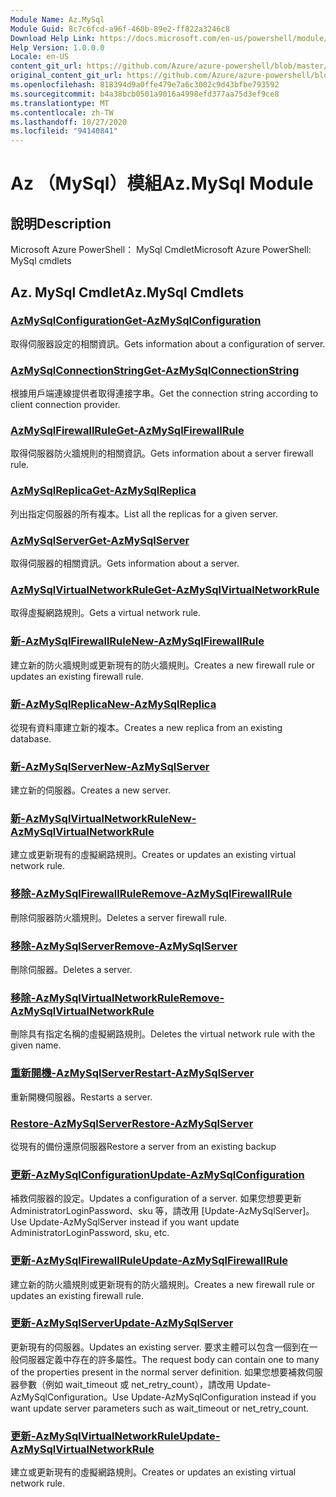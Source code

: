 ```yaml
---
Module Name: Az.MySql
Module Guid: 8c7c6fcd-a96f-460b-89e2-ff822a3246c8
Download Help Link: https://docs.microsoft.com/en-us/powershell/module/az.mysql
Help Version: 1.0.0.0
Locale: en-US
content_git_url: https://github.com/Azure/azure-powershell/blob/master/src/MySql/help/Az.MySql.md
original_content_git_url: https://github.com/Azure/azure-powershell/blob/master/src/MySql/help/Az.MySql.md
ms.openlocfilehash: 818394d9a0ffe479e7a6c3002c9d43bfbe793592
ms.sourcegitcommit: b4a38bcb0501a9016a4998efd377aa75d3ef9ce8
ms.translationtype: MT
ms.contentlocale: zh-TW
ms.lasthandoff: 10/27/2020
ms.locfileid: "94140841"
---
```

# <span data-ttu-id="3fefb-101">Az （MySql）模組</span><span class="sxs-lookup"><span data-stu-id="3fefb-101">Az.MySql Module</span></span>
## <span data-ttu-id="3fefb-102">說明</span><span class="sxs-lookup"><span data-stu-id="3fefb-102">Description</span></span>
<span data-ttu-id="3fefb-103">Microsoft Azure PowerShell： MySql Cmdlet</span><span class="sxs-lookup"><span data-stu-id="3fefb-103">Microsoft Azure PowerShell: MySql cmdlets</span></span>

## <span data-ttu-id="3fefb-104">Az. MySql Cmdlet</span><span class="sxs-lookup"><span data-stu-id="3fefb-104">Az.MySql Cmdlets</span></span>
### [<span data-ttu-id="3fefb-105">AzMySqlConfiguration</span><span class="sxs-lookup"><span data-stu-id="3fefb-105">Get-AzMySqlConfiguration</span></span>](Get-AzMySqlConfiguration.md)
<span data-ttu-id="3fefb-106">取得伺服器設定的相關資訊。</span><span class="sxs-lookup"><span data-stu-id="3fefb-106">Gets information about a configuration of server.</span></span>

### [<span data-ttu-id="3fefb-107">AzMySqlConnectionString</span><span class="sxs-lookup"><span data-stu-id="3fefb-107">Get-AzMySqlConnectionString</span></span>](Get-AzMySqlConnectionString.md)
<span data-ttu-id="3fefb-108">根據用戶端連線提供者取得連接字串。</span><span class="sxs-lookup"><span data-stu-id="3fefb-108">Get the connection string according to client connection provider.</span></span>

### [<span data-ttu-id="3fefb-109">AzMySqlFirewallRule</span><span class="sxs-lookup"><span data-stu-id="3fefb-109">Get-AzMySqlFirewallRule</span></span>](Get-AzMySqlFirewallRule.md)
<span data-ttu-id="3fefb-110">取得伺服器防火牆規則的相關資訊。</span><span class="sxs-lookup"><span data-stu-id="3fefb-110">Gets information about a server firewall rule.</span></span>

### [<span data-ttu-id="3fefb-111">AzMySqlReplica</span><span class="sxs-lookup"><span data-stu-id="3fefb-111">Get-AzMySqlReplica</span></span>](Get-AzMySqlReplica.md)
<span data-ttu-id="3fefb-112">列出指定伺服器的所有複本。</span><span class="sxs-lookup"><span data-stu-id="3fefb-112">List all the replicas for a given server.</span></span>

### [<span data-ttu-id="3fefb-113">AzMySqlServer</span><span class="sxs-lookup"><span data-stu-id="3fefb-113">Get-AzMySqlServer</span></span>](Get-AzMySqlServer.md)
<span data-ttu-id="3fefb-114">取得伺服器的相關資訊。</span><span class="sxs-lookup"><span data-stu-id="3fefb-114">Gets information about a server.</span></span>

### [<span data-ttu-id="3fefb-115">AzMySqlVirtualNetworkRule</span><span class="sxs-lookup"><span data-stu-id="3fefb-115">Get-AzMySqlVirtualNetworkRule</span></span>](Get-AzMySqlVirtualNetworkRule.md)
<span data-ttu-id="3fefb-116">取得虛擬網路規則。</span><span class="sxs-lookup"><span data-stu-id="3fefb-116">Gets a virtual network rule.</span></span>

### [<span data-ttu-id="3fefb-117">新-AzMySqlFirewallRule</span><span class="sxs-lookup"><span data-stu-id="3fefb-117">New-AzMySqlFirewallRule</span></span>](New-AzMySqlFirewallRule.md)
<span data-ttu-id="3fefb-118">建立新的防火牆規則或更新現有的防火牆規則。</span><span class="sxs-lookup"><span data-stu-id="3fefb-118">Creates a new firewall rule or updates an existing firewall rule.</span></span>

### [<span data-ttu-id="3fefb-119">新-AzMySqlReplica</span><span class="sxs-lookup"><span data-stu-id="3fefb-119">New-AzMySqlReplica</span></span>](New-AzMySqlReplica.md)
<span data-ttu-id="3fefb-120">從現有資料庫建立新的複本。</span><span class="sxs-lookup"><span data-stu-id="3fefb-120">Creates a new replica from an existing database.</span></span>

### [<span data-ttu-id="3fefb-121">新-AzMySqlServer</span><span class="sxs-lookup"><span data-stu-id="3fefb-121">New-AzMySqlServer</span></span>](New-AzMySqlServer.md)
<span data-ttu-id="3fefb-122">建立新的伺服器。</span><span class="sxs-lookup"><span data-stu-id="3fefb-122">Creates a new server.</span></span>

### [<span data-ttu-id="3fefb-123">新-AzMySqlVirtualNetworkRule</span><span class="sxs-lookup"><span data-stu-id="3fefb-123">New-AzMySqlVirtualNetworkRule</span></span>](New-AzMySqlVirtualNetworkRule.md)
<span data-ttu-id="3fefb-124">建立或更新現有的虛擬網路規則。</span><span class="sxs-lookup"><span data-stu-id="3fefb-124">Creates or updates an existing virtual network rule.</span></span>

### [<span data-ttu-id="3fefb-125">移除-AzMySqlFirewallRule</span><span class="sxs-lookup"><span data-stu-id="3fefb-125">Remove-AzMySqlFirewallRule</span></span>](Remove-AzMySqlFirewallRule.md)
<span data-ttu-id="3fefb-126">刪除伺服器防火牆規則。</span><span class="sxs-lookup"><span data-stu-id="3fefb-126">Deletes a server firewall rule.</span></span>

### [<span data-ttu-id="3fefb-127">移除-AzMySqlServer</span><span class="sxs-lookup"><span data-stu-id="3fefb-127">Remove-AzMySqlServer</span></span>](Remove-AzMySqlServer.md)
<span data-ttu-id="3fefb-128">刪除伺服器。</span><span class="sxs-lookup"><span data-stu-id="3fefb-128">Deletes a server.</span></span>

### [<span data-ttu-id="3fefb-129">移除-AzMySqlVirtualNetworkRule</span><span class="sxs-lookup"><span data-stu-id="3fefb-129">Remove-AzMySqlVirtualNetworkRule</span></span>](Remove-AzMySqlVirtualNetworkRule.md)
<span data-ttu-id="3fefb-130">刪除具有指定名稱的虛擬網路規則。</span><span class="sxs-lookup"><span data-stu-id="3fefb-130">Deletes the virtual network rule with the given name.</span></span>

### [<span data-ttu-id="3fefb-131">重新開機-AzMySqlServer</span><span class="sxs-lookup"><span data-stu-id="3fefb-131">Restart-AzMySqlServer</span></span>](Restart-AzMySqlServer.md)
<span data-ttu-id="3fefb-132">重新開機伺服器。</span><span class="sxs-lookup"><span data-stu-id="3fefb-132">Restarts a server.</span></span>

### [<span data-ttu-id="3fefb-133">Restore-AzMySqlServer</span><span class="sxs-lookup"><span data-stu-id="3fefb-133">Restore-AzMySqlServer</span></span>](Restore-AzMySqlServer.md)
<span data-ttu-id="3fefb-134">從現有的備份還原伺服器</span><span class="sxs-lookup"><span data-stu-id="3fefb-134">Restore a server from an existing backup</span></span>

### [<span data-ttu-id="3fefb-135">更新-AzMySqlConfiguration</span><span class="sxs-lookup"><span data-stu-id="3fefb-135">Update-AzMySqlConfiguration</span></span>](Update-AzMySqlConfiguration.md)
<span data-ttu-id="3fefb-136">補救伺服器的設定。</span><span class="sxs-lookup"><span data-stu-id="3fefb-136">Updates a configuration of a server.</span></span>
<span data-ttu-id="3fefb-137">如果您想要更新 AdministratorLoginPassword、sku 等，請改用 [Update-AzMySqlServer]。</span><span class="sxs-lookup"><span data-stu-id="3fefb-137">Use Update-AzMySqlServer instead if you want update AdministratorLoginPassword, sku, etc.</span></span>

### [<span data-ttu-id="3fefb-138">更新-AzMySqlFirewallRule</span><span class="sxs-lookup"><span data-stu-id="3fefb-138">Update-AzMySqlFirewallRule</span></span>](Update-AzMySqlFirewallRule.md)
<span data-ttu-id="3fefb-139">建立新的防火牆規則或更新現有的防火牆規則。</span><span class="sxs-lookup"><span data-stu-id="3fefb-139">Creates a new firewall rule or updates an existing firewall rule.</span></span>

### [<span data-ttu-id="3fefb-140">更新-AzMySqlServer</span><span class="sxs-lookup"><span data-stu-id="3fefb-140">Update-AzMySqlServer</span></span>](Update-AzMySqlServer.md)
<span data-ttu-id="3fefb-141">更新現有的伺服器。</span><span class="sxs-lookup"><span data-stu-id="3fefb-141">Updates an existing server.</span></span>
<span data-ttu-id="3fefb-142">要求主體可以包含一個到在一般伺服器定義中存在的許多屬性。</span><span class="sxs-lookup"><span data-stu-id="3fefb-142">The request body can contain one to many of the properties present in the normal server definition.</span></span>
<span data-ttu-id="3fefb-143">如果您想要補救伺服器參數（例如 wait_timeout 或 net_retry_count），請改用 Update-AzMySqlConfiguration。</span><span class="sxs-lookup"><span data-stu-id="3fefb-143">Use Update-AzMySqlConfiguration instead if you want update server parameters such as wait_timeout or net_retry_count.</span></span>

### [<span data-ttu-id="3fefb-144">更新-AzMySqlVirtualNetworkRule</span><span class="sxs-lookup"><span data-stu-id="3fefb-144">Update-AzMySqlVirtualNetworkRule</span></span>](Update-AzMySqlVirtualNetworkRule.md)
<span data-ttu-id="3fefb-145">建立或更新現有的虛擬網路規則。</span><span class="sxs-lookup"><span data-stu-id="3fefb-145">Creates or updates an existing virtual network rule.</span></span>

